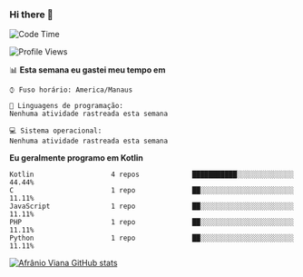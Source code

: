 ### Hi there 👋

<!--
**afranio-viana/afranio-viana** is a ✨ _special_ ✨ repository because its `README.md` (this file) appears on your GitHub profile.

Here are some ideas to get you started:

- 🔭 I’m currently working on ...
- 🌱 I’m currently learning ...
- 👯 I’m looking to collaborate on ...
- 🤔 I’m looking for help with ...
- 💬 Ask me about ...
- 📫 How to reach me: ...
- 😄 Pronouns: ...
- ⚡ Fun fact: ...
-->
<!--START_SECTION:waka-->
![Code Time](http://img.shields.io/badge/Code%20Time-47%20hrs%2021%20mins-blue)

![Profile Views](http://img.shields.io/badge/Visualizac%C3%B5es%20do%20perfil-4-blue)

📊 **Esta semana eu gastei meu tempo em** 

```text
⌚︎ Fuso horário: America/Manaus

💬 Linguagens de programação: 
Nenhuma atividade rastreada esta semana

💻 Sistema operacional: 
Nenhuma atividade rastreada esta semana

```

**Eu geralmente programo em Kotlin** 

```text
Kotlin                   4 repos             ███████████░░░░░░░░░░░░░░   44.44% 
C                        1 repo              ██░░░░░░░░░░░░░░░░░░░░░░░   11.11% 
JavaScript               1 repo              ██░░░░░░░░░░░░░░░░░░░░░░░   11.11% 
PHP                      1 repo              ██░░░░░░░░░░░░░░░░░░░░░░░   11.11% 
Python                   1 repo              ██░░░░░░░░░░░░░░░░░░░░░░░   11.11%

```



<!--END_SECTION:waka-->
[![Afrânio Viana GitHub stats](https://github-readme-stats.vercel.app/api?username=afranio-viana)](https://github.com/anuraghazra/github-readme-stats)
